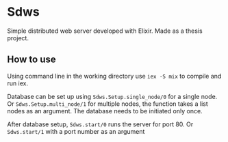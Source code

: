 # Sdws

Simple distributed web server developed with Elixir.
Made as a thesis project.

## How to use

Using command line in the working directory use `iex -S mix` to compile and run iex.

Database can be set up using `Sdws.Setup.single_node/0` for a single node.
Or `Sdws.Setup.multi_node/1` for multiple nodes, the function takes a list nodes as an argument.
The database needs to be initiated only once.

After database setup, `Sdws.start/0` runs the server for port 80.
Or `Sdws.start/1` with a port number as an argument